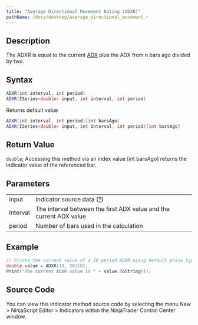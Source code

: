 ```yaml
---
title: "Average Directional Movement Rating (ADXR)"
pathName: /docs/desktop/average_directional_movement_r
---
```


## Description

The ADXR is equal to the current [ADX](/docs/desktop/average_directional_index_adx) plus the ADX from n bars ago divided by two.

## Syntax

```csharp
ADXR(int interval, int period)
ADXR(ISeries<double> input, int interval, int period)
```

Returns default value

```csharp
ADXR(int interval, int period)[int barsAgo]
ADXR(ISeries<double> input, int interval, int period)[int barsAgo]
```

## Return Value

`double`; Accessing this method via an index value [int barsAgo] returns the indicator value of the referenced bar.

## Parameters

|  |  |
| --- | --- |
| input | Indicator source data ([?](/docs/desktop/valid_input_data_for_indicator)) |
| interval | The interval between the first ADX value and the current ADX value |
| period | Number of bars used in the calculation |

## Example

```csharp
// Prints the current value of a 20 period ADXR using default price type
double value = ADXR(10, 20)[0];
Print("The current ADXR value is " + value.ToString());
```

## Source Code

You can view this indicator method source code by selecting the menu New > NinjaScript Editor > Indicators within the NinjaTrader Control Center window.

